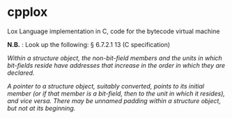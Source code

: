 # cpplox
Lox Language implementation in C, code for the bytecode virtual machine

**N.B.** :
Look up the following:
§ 6.7.2.1 13 (C specification)

*Within a structure object,
the non-bit-field members and 
the units in which bit-fields reside 
have addresses that increase in the order in which they are declared.*

*A pointer to a structure object, suitably converted,
points to its initial member (or if that member is a bit-field,
then to the unit in which it resides), and vice versa.
There may be unnamed padding within a structure object, but not at its beginning.*


